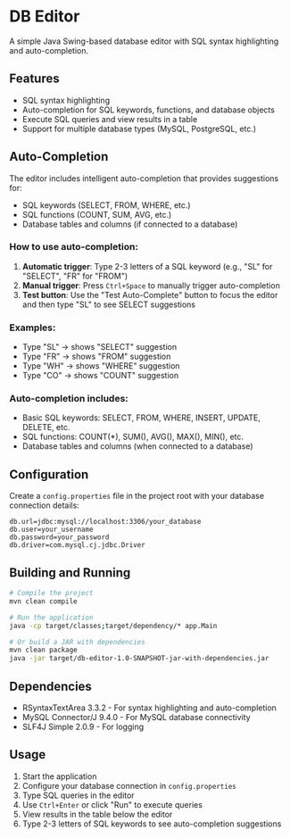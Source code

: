 # DB Editor

A simple Java Swing-based database editor with SQL syntax highlighting and auto-completion.

## Features

- SQL syntax highlighting
- Auto-completion for SQL keywords, functions, and database objects
- Execute SQL queries and view results in a table
- Support for multiple database types (MySQL, PostgreSQL, etc.)

## Auto-Completion

The editor includes intelligent auto-completion that provides suggestions for:

- SQL keywords (SELECT, FROM, WHERE, etc.)
- SQL functions (COUNT, SUM, AVG, etc.)
- Database tables and columns (if connected to a database)

### How to use auto-completion:

1. **Automatic trigger**: Type 2-3 letters of a SQL keyword (e.g., "SL" for "SELECT", "FR" for "FROM")
2. **Manual trigger**: Press `Ctrl+Space` to manually trigger auto-completion
3. **Test button**: Use the "Test Auto-Complete" button to focus the editor and then type "SL" to see SELECT suggestions

### Examples:
- Type "SL" → shows "SELECT" suggestion
- Type "FR" → shows "FROM" suggestion  
- Type "WH" → shows "WHERE" suggestion
- Type "CO" → shows "COUNT" suggestion

### Auto-completion includes:
- Basic SQL keywords: SELECT, FROM, WHERE, INSERT, UPDATE, DELETE, etc.
- SQL functions: COUNT(*), SUM(), AVG(), MAX(), MIN(), etc.
- Database tables and columns (when connected to a database)

## Configuration

Create a `config.properties` file in the project root with your database connection details:

```properties
db.url=jdbc:mysql://localhost:3306/your_database
db.user=your_username
db.password=your_password
db.driver=com.mysql.cj.jdbc.Driver
```

## Building and Running

```bash
# Compile the project
mvn clean compile

# Run the application
java -cp target/classes;target/dependency/* app.Main

# Or build a JAR with dependencies
mvn clean package
java -jar target/db-editor-1.0-SNAPSHOT-jar-with-dependencies.jar
```

## Dependencies

- RSyntaxTextArea 3.3.2 - For syntax highlighting and auto-completion
- MySQL Connector/J 9.4.0 - For MySQL database connectivity
- SLF4J Simple 2.0.9 - For logging

## Usage

1. Start the application
2. Configure your database connection in `config.properties`
3. Type SQL queries in the editor
4. Use `Ctrl+Enter` or click "Run" to execute queries
5. View results in the table below the editor
6. Type 2-3 letters of SQL keywords to see auto-completion suggestions
